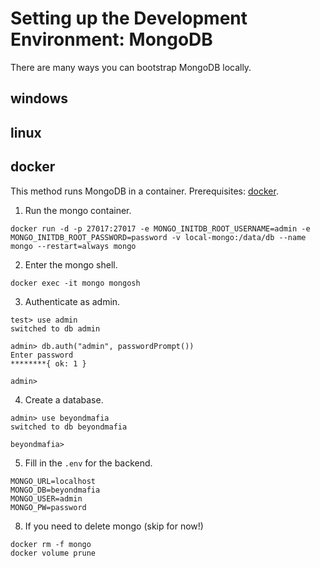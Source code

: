 # Setting up the Development Environment: MongoDB

There are many ways you can bootstrap MongoDB locally.

## windows

## linux

## docker

This method runs MongoDB in a container. Prerequisites: [docker](https://docs.docker.com/get-docker/).

1. Run the mongo container.

```
docker run -d -p 27017:27017 -e MONGO_INITDB_ROOT_USERNAME=admin -e MONGO_INITDB_ROOT_PASSWORD=password -v local-mongo:/data/db --name mongo --restart=always mongo
```

2. Enter the mongo shell.

```
docker exec -it mongo mongosh
```

3. Authenticate as admin.

```
test> use admin
switched to db admin

admin> db.auth("admin", passwordPrompt())
Enter password
********{ ok: 1 }

admin> 
```

4. Create a database.

```
admin> use beyondmafia
switched to db beyondmafia

beyondmafia> 
```

5. Fill in the `.env` for the backend.

```
MONGO_URL=localhost
MONGO_DB=beyondmafia
MONGO_USER=admin
MONGO_PW=password
```

8. If you need to delete mongo (skip for now!)

```
docker rm -f mongo
docker volume prune
```